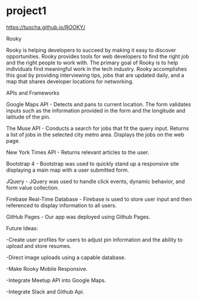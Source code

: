 # project1

https://tuocha.github.io/ROOKY/

Rooky

Rooky is helping developers to succeed by making it easy to discover opportunities.  Rooky provides tools for web developers to find the right job and the right people to work with.  The primary goal of Rooky is to help individuals find meaningful work in the tech industry.  Rooky accomplishes this goal by providing interviewing tips, jobs that are updated daily, and a map that shares developer locations for networking.

APIs and Frameworks

Google Maps API - Detects and pans to current location.  The form validates inputs such as the information provided in the form and the longitude and latitude of the pin.

The Muse API - Conducts a search for jobs that fit the query input. Returns a list of jobs in the selected city metro area. Displays the jobs on the web page.

New York Times API - Returns relevant articles to the user.

Bootstrap 4 - Bootstrap was used to quickly stand up a responsive site displaying a main map with a user submitted form.

JQuery - JQuery was used to handle click events, dynamic behavior, and form value collection.

Firebase Real-Time Database - Firebase is used to store user input and then referenced to display information to all users.

GitHub Pages - Our app was deployed using Github Pages.

Future Ideas:

-Create user profiles for users to adjust pin information and the ability to upload and store resumes.

-Direct image uploads using a capable database.

-Make Rooky Mobile Responsive.

-Integrate Meetup API into Google Maps.

-Integrate Slack and Github Api.